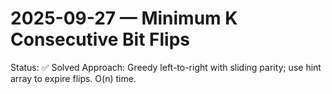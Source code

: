 # 2025-09-27 — Minimum K Consecutive Bit Flips

Status: ✅ Solved
Approach: Greedy left-to-right with sliding parity; use hint array to expire flips. O(n) time.
